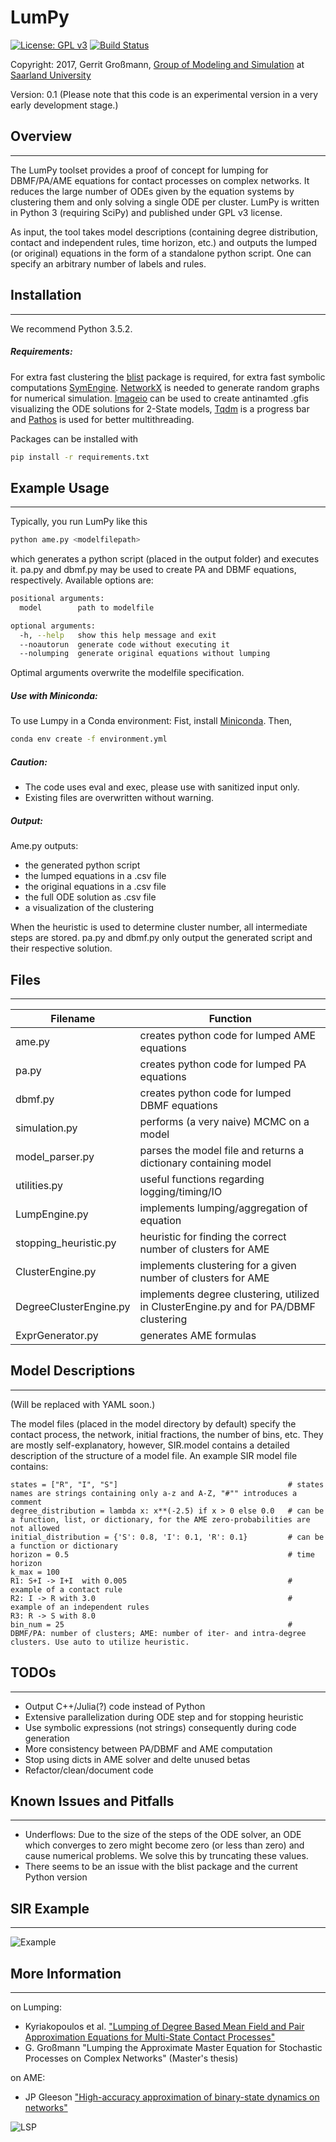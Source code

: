 # LumPy
[![License: GPL v3](https://img.shields.io/badge/License-GPL%20v3-blue.svg)](http://www.gnu.org/licenses/gpl-3.0)
[![Build Status](https://travis-ci.org/gerritgr/LumPy.svg?branch=master)](https://travis-ci.org/gerritgr/LumPy)

Copyright: 2017, Gerrit Großmann, [Group of Modeling and Simulation](https://mosi.uni-saarland.de/) at [Saarland University](http://www.cs.uni-saarland.de/)

Version: 0.1 (Please note that this code is an experimental version in a very early development stage.)
## Overview
------------------
The LumPy toolset provides a proof of concept for lumping for DBMF/PA/AME equations for contact processes on complex networks.
It reduces the large number of ODEs given by the equation systems by clustering them and only solving a single ODE per cluster.
LumPy is written in Python 3 (requiring SciPy) and published under GPL v3 license.

As input, the tool takes model descriptions (containing degree distribution, contact and independent rules,
time horizon, etc.) and outputs the lumped (or original) equations in the form of a standalone python script. One can specify an arbitrary number of labels and rules.
## Installation
------------------
We recommend Python 3.5.2.
##### Requirements:
For extra fast clustering the [blist](https://pypi.python.org/pypi/blist) package is required, for extra fast symbolic computations [SymEngine](https://github.com/symengine/symengine).
[NetworkX](https://github.com/networkx/networkx) is needed to generate random graphs for numerical simulation.
[Imageio](https://github.com/imageio/imageio) can be used to create antinamted .gfis visualizing the ODE solutions for 2-State models,
[Tqdm](https://github.com/tqdm/tqdm) is a progress bar and [Pathos](https://pypi.python.org/pypi/pathos) is used for better multithreading.

Packages can be installed with
```sh
pip install -r requirements.txt
```

## Example Usage
-----------------
Typically, you run LumPy like this
```sh
python ame.py <modelfilepath>
```
which generates a python script (placed in the output folder) and executes it.
pa.py and dbmf.py may be used to create PA and DBMF equations, respectively.
Available options are:
```sh
positional arguments:
  model        path to modelfile

optional arguments:
  -h, --help   show this help message and exit
  --noautorun  generate code without executing it
  --nolumping  generate original equations without lumping
```
Optimal arguments overwrite the modelfile specification.

##### Use with Miniconda:
To use Lumpy in a Conda environment:
Fist, install [Miniconda](https://docs.conda.io/en/latest/miniconda.html).
Then,
```sh
conda env create -f environment.yml
```

##### Caution:
* The code uses eval and exec, please use with sanitized input only.
* Existing files are overwritten without warning.
##### Output:
Ame.py outputs:

* the generated python script
* the lumped equations in a .csv file
* the original equations in a .csv file
* the full ODE solution as .csv file
* a visualization of the clustering

When the heuristic is used to determine cluster number, all intermediate steps are stored.
pa.py and dbmf.py only output the generated script and their respective solution.

## Files
------------------
| Filename | Function |
| ------ | ------ |
| ame.py | creates python code for lumped AME equations|
| pa.py | creates python code for lumped PA equations|
| dbmf.py | creates python code for lumped DBMF equations|
| simulation.py | performs (a very naive) MCMC on a model |
| model_parser.py | parses the model file and returns a dictionary containing model |
| utilities.py | useful functions regarding logging/timing/IO |
| LumpEngine.py | implements lumping/aggregation of equation |
| stopping_heuristic.py | heuristic for finding the correct number of clusters for AME|
| ClusterEngine.py | implements clustering for a given number of clusters for AME|
| DegreeClusterEngine.py | implements degree clustering, utilized in ClusterEngine.py and for PA/DBMF clustering |
| ExprGenerator.py | generates AME formulas |


## Model Descriptions
-----------------
(Will be replaced with YAML soon.)

The model files (placed in the model directory by default) specify the contact process, the network, initial fractions, the number of bins, etc. They are mostly self-explanatory, however, SIR.model contains a detailed description of the structure of a model file. An example SIR model file contains:
```
states = ["R", "I", "S"]                                      # states names are strings containing only a-z and A-Z, "#"" introduces a comment
degree_distribution = lambda x: x**(-2.5) if x > 0 else 0.0   # can be a function, list, or dictionary, for the AME zero-probabilities are not allowed
initial_distribution = {'S': 0.8, 'I': 0.1, 'R': 0.1}         # can be a function or dictionary
horizon = 0.5                                                 # time horizon
k_max = 100
R1: S+I -> I+I  with 0.005                                    # example of a contact rule
R2: I -> R with 3.0                                           # example of an independent rules
R3: R -> S with 8.0
bin_num = 25                                                  # DBMF/PA: number of clusters; AME: number of iter- and intra-degree clusters. Use auto to utilize heuristic.
```
## TODOs
------------------
*  Output C++/Julia(?) code instead of Python
*  Extensive parallelization during ODE step and for stopping heuristic
*  Use symbolic expressions (not strings) consequently during code generation
*  More consistency between PA/DBMF and AME computation
*  Stop using dicts in AME solver and delte unused betas
*  Refactor/clean/document code

## Known Issues and Pitfalls
------------------
* Underflows:
  Due to the size of the steps of the ODE solver, an ODE which converges to
  zero might become zero (or less than zero) and cause numerical problems.
  We solve this by truncating these values.
* There seems to be an issue with the blist package and the current Python version

## SIR Example
------------------
![Example](https://i.imgur.com/wQuYG21.png)

## More Information
------------------
on Lumping:

* Kyriakopoulos et al.
["Lumping of Degree Based Mean Field and Pair Approximation Equations for Multi-State Contact Processes"](https://journals.aps.org/pre/abstract/10.1103/PhysRevE.97.012301)
* G. Großmann
"Lumping the Approximate Master Equation for Stochastic Processes on Complex Networks" (Master's thesis)

on AME:

* JP Gleeson
["High-accuracy approximation of binary-state dynamics on networks"](https://arxiv.org/pdf/1104.1537.pdf)

![LSP](http://25.media.tumblr.com/tumblr_mdwcwsB9Ji1rl3jgdo1_500.gif)

